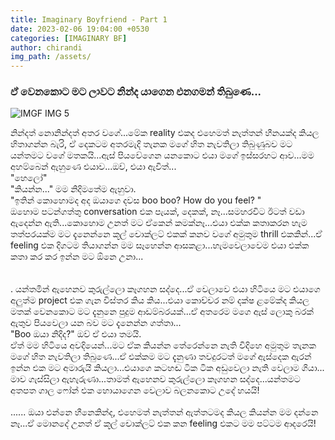 ```yaml
---
title: Imaginary Boyfriend - Part 1
date: 2023-02-06 19:04:00 +0530
categories: [IMAGINARY BF]
author: chirandi
img_path: /assets/
---
```


### ඒ වෙනකොට මට ලාවට නින්ද යාගෙන එනගමන් තිබුණෙ...

![IMGF IMG 5](img-5.jpeg)


නින්දත් නොනින්දත් අතර වගේ...මේක reality එකද එහෙමත් නැත්තන් හීනයක්ද කියල හිතාගන්න බැරි, ඒ දෙකටම අතරමැදි තැනක මගේ හිත නැවතිලා තිබුණුබව මට යන්තමට වගේ මතකයි...ඇස් පියවේගෙන යනකොට එයා මගේ ඉස්සරහට ආව...මම අහම්බෙන් ඇහුණෙ එයාව...ඔව්, එයා ඇවිත්... <br>
"හෙලෝ"<br>
"කියන්න..." මම නිදිමතේම ඇහුවා.<br>
"ඉතින් කොහොමද අද ඔයාගෙ දවස boo boo? How do you feel? "<br>
ඔහොම පටන්ගත්තු conversation එක පැයක්, දෙකක්, නෑ...සමහරවිට ඊටත් වඩා ඇදෙන්න ඇති...කොහොම උනත් මට ඒකෙන් කමක්නෑ...එයා එක්ක කතාකරන හැම තත්පරයක්ම මට දැනෙන්නෙ කූල් චොක්ලට් එකක් කනව වගේ අමුතුම thrill එකකින්...ඒ feeling එක දිගටම තියාගන්න මම සෑහෙන්න ආසකළා...හැමවෙලාවෙම එයා එක්ක කතා කර කර ඉන්න මට ඕනෙ උනා...<br><br><br>
.
යන්තමින් ඇහෙනව කුරුල්ලො කෑගහන සද්දෙ...ඒ වෙලාවෙ එයා හිටියෙ මට එයාගෙ අලුත්ම project එක ගැන විස්තර කිය කිය...එයා කොච්චර නම් දක්ෂ ළමේක්ද කියල මතක් වෙනකොට මට දැනුනෙ පුදුම ආඩම්බරයක්...ඒ අතරෙම මගෙ ඇස් ලොකු බරක් ඇතුව පියවෙලා යන බව මට දැනෙන්න ගත්තා...<br>
"Boo ඔයා නිදිද?" ඔව් ඒ එයා තමයි.<br>
ඒත් මම හිටියෙ අවදියෙන්...මට ඒක කියන්න තේරෙන්නෙ නැති විදිහෙ අමුතුම තැනක මගේ හිත නැවතිලා තිබුණෙ...ඒ එක්කම මට දැනුණා තවදුරටත් මගේ ඇස්දෙක ඇරන් ඉන්න එක මට අමාරුයි කියලා...එයාගෙ කටහඬ ටික ටික අඩුවෙලා නැති වෙලාම ගියා...<br>
මාව ගැස්සිලා ඇහැරුණා...තාමත් ඇහෙනව කුරුල්ලො කෑගහන සද්දෙ...යන්තමට අතපත ගාල ෆෝන් එක හොයාගෙන වෙලාව බලනකොට උදේ හයයි!<br><br>
......
ඔයා එන්නෙ හීනෙකින්ද, එහෙමත් නැත්තන් ඇත්තටමද කියල කියන්න මම දන්නෙ නෑ...ඒ මොනදේ උනත් ඒ කූල් චොක්ලට් එක කන feeling එකට මම පට්ටම ආදරෙයි!
